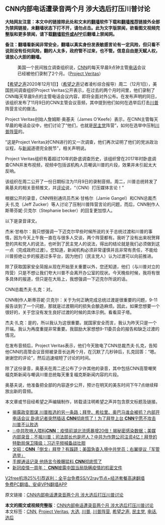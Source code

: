  <h2>CNN内部电话遭录音两个月 涉大选后打压川普讨论</h2> <p class="notice"><b>大陆网友注意：本文中的链接除此处和文末的<a href="https://github.com/bannedbook/fanqiang" >翻墙</a>软件下载和<a href="https://github.com/killgcd/justmysocks/blob/master/README.md">翻墙推荐</a>链接外全部为禁网链接，未翻墙状态下打不开，请勿点击。此为文字版禁闻，欲看图文视频完整版和更多禁闻，请下载<a href="https://github.com/bannedbook/fanqiang">翻墙软件或APP</a>后翻墙上禁闻网。</p><p>备注：翻墙看新闻非常安全，翻墙以真实身份发表敏感言论有一定风险，但只看不说则没有任何风险，翻的人太多，政府管不过来，也不管。信息自由是天赋人权，请放心大胆的翻墙。</b></p>  <div class="entry"> <figure><figcaption>美国一个民间独立调查组织说，<a href="https://www.bannedbook.org/bnews/tag/cnn/" class="st_tag internal_tag" rel="tag" title="标签 CNN 下的日志">CNN</a>的每天早晨9点钟主管<a href="https://www.bannedbook.org/bnews/tag/%e7%94%b5%e8%af%9d/" class="st_tag internal_tag" rel="tag" title="标签 电话 下的日志">电话</a>会议已经被他们录制了2个月。（<a href="https://www.bannedbook.org/bnews/tag/project-veritas/" class="st_tag internal_tag" rel="tag" title="标签 Project Veritas 下的日志">Project Veritas</a>）</figcaption></figure> <p>【<span class='wp_keywordlink_affiliate'><a href="https://www.soundofhope.org" title="希望之声" target="_blank">希望之声</a></span>2020年12月1日】（<a href="https://www.bannedbook.org/bnews/tag/%e5%b8%8c%e6%9c%9b%e4%b9%8b%e5%a3%b0/" class="st_tag internal_tag" rel="tag" title="标签 希望之声 下的日志">希望之声</a>记者凌杉综合报导）周二（12月1日），美国民间调查组织Project Veritas公开表示，在过去的两个月时间里，他们录制了CNN每天早晨9点的主管电话会议内容，即将全面对外公布。在发布声明的同日，该组织发布了11月9日的CNN主管会议音频，其中提到他们如何在选举后打击<a href="https://www.bannedbook.org/bnews/tag/%e5%b7%9d%e6%99%ae/" class="st_tag internal_tag" rel="tag" title="标签 川普 下的日志">川普</a>阵营言论的做法。</p> <p>Project Veritas创始人詹姆斯·奥基夫（James O&#x27;Keefe）表示，在CNN主管每天早晨的电话会议中，他们讨论了“他们，也就是<a href="https://www.bannedbook.org/bnews/tag/%e6%b0%91%e4%b8%bb%e5%85%9a/" class="st_tag internal_tag" rel="tag" title="标签 民主党 下的日志">民主党</a>阵营”，如何在选举中压制<a href="https://www.bannedbook.org/bnews/tag/%e5%b7%9d%e6%99%ae%e9%98%b5%e8%90%a5/" class="st_tag internal_tag" rel="tag" title="标签 川普阵营 下的日志">川普阵营</a>的。</p> <p>“这是Project Veritas对CNN进行的又一次调查，他们再次证明了他们的党派政治议程，与<span class='wp_keywordlink_affiliate'><a href="https://www.bannedbook.org/" title="新闻">新闻</a></span>道德完全脱节”，相关声明说。</p> <p>Project Veritas组织有着超过10年的卧底调查历史，该组织曾在2017年时卧底调查CNN并发布视频，视频中包括该机构人员嘲讽川普的片段，效果并未引起太大反响。</p>  <p>该组织在周二公开了一份日期标注为11月9日的录制音频。周二，川普总统转发了奥基夫的相关音频推文，并<span class='wp_keywordlink_affiliate'><a href="https://www.bannedbook.org/bnews/comments/" title="新闻评论" target="_blank">评论</a></span>说，“（CNN）打压媒体言论！”</p> <p></p> <p>根据公开的录音，CNN特别通讯员杰米·甘格尔（Jamie Gangel）和CNN总裁杰夫·扎克（Jeff Zucker）等人讨论了压制川普阵营言论的问题，而后，CNN制作人斯蒂芬妮·贝克尔（Stephanie becker）的回复更加惊人。</p> <p>以下是录音译文。</p>  <p>杰米·甘格尔：我只想强调一下迈克尔早些时候所说的关于总统过渡和川普的事情，因为今天上午我一直在与很多人交谈，两个阵营都有。我听了没有出来祝贺拜登的共和党人的说法，也听到了民主党人的说法，得出的结论就是我们必须做到这一点（完成政府过渡）。您知道，新闻机构必须非常谨慎并且非常有责任，不能给川普拒绝让步的报道过多平台，因为他们（民主党人）认为过渡可以向前推进。</p> <p>除了获取国家安全简报从现在开始至关重要以外，您还知道，他们（与川普对立的阵营）只是不想让我们夸大川普不会离开办公室的现状。今天晚些时候，我将有很多具体的报道，但只是在大局上，我想强调一下迈克尔所说的话。</p> <p>CNN总裁杰夫·扎克：对。</p> <p>CNN制作人斯蒂芬妮·贝克尔：关于为何正确完成总统过渡是很重要的问题，9-11报告谈到了一个问题，那就是过渡期间的损失会酿造麻烦。因此，如果您想要一个很好的，关于您没有发生良好过渡的时候的具体示例。看看双子塔。</p>  <p>杰夫·扎克：是的，所以我认为这很重要。就国家安全而言，我认为昨天只是一个开端。我认为再度重提非常重要。我鼓励大家想想9-11委员会的报告和缺乏过渡的情况。</p> <p>在发布音频后，Project Veritas表示，他们今天致电了CNN总裁杰夫·扎克，告知他CNN的高管会议音频被录音长达两个月，在沉默了几秒钟后，扎克回答：“嗯。谢谢您的评论”，然后迅速缩短了讨论的时间。</p> <p>除了这份录音，奥基夫在周二还公布了少许其他的录音，其中包括CNN高管嘲笑福克斯新闻与嘲讽川普总统每天重复福克斯新闻内容的片段。</p> <p>奥基夫说，他准备把全部的内容逐步公开，预计在明天的美东时间下午7点继续释放出新的音频。</p>  <p>本文章或节目经希望之声编辑制作，转载请注明希望之声并包含原文标题及链接。</p> <ul class='op-related-articles' title='相关阅读'> <li><a href='https://www.bannedbook.org/bnews/bannedvideo/20201202/1440770.html' target='_blank'>揭露政变图谋 川普胜选的另一条路；拜登、希拉里、奥巴马谁会被抓？内部开电话会议 卧底记者突然插话 <b>CNN</b>彻底慌了！为了拜登上台 <b>CNN</b>宁愿不攻击川普不认败选</a></li> <li><a href='https://www.bannedbook.org/bnews/bannedvideo/20201202/1440752.html' target='_blank'>💥中共吹哨人喂料<b>CNN</b>：疫情前湖北流感暴增20倍！揭秘密感染数据；美媒内部录音：不报川普；司法部长也是坏人？中共为作弊公司注资4亿！拜登的特勤局保卫降级；习近平频喊备战壮胆</a></li> <li><a href='https://www.bannedbook.org/bnews/cbnews/20201202/1440579.html' target='_blank'>文昭：<b>CNN</b>「倒戈」拜登？有蹊跷；美国急查入境中共党员；右翼提议「军管选举」</a></li> <li><a href='https://www.bannedbook.org/bnews/cnnews/20201202/1440520.html' target='_blank'>手握通话记录 他扬言今晚曝猛料 <b>CNN</b>彻底慌了</a></li> <li><a href='https://www.bannedbook.org/bnews/headline/20201202/1440447.html' target='_blank'>新冠疫情一周年： <b>CNN</b>披露中国当局隐瞒疫情的机密文件</a></li> </ul> <p class="texttj"> <a href="https://www.bannedbook.org/forum23/topic22702.html" target="_blank">V2free机场25%引荐返利：全平台免费SS/V2ray节点+经济套餐高速翻墙</a><br/> <a href="https://github.com/bannedbook/fanqiang/wiki/%E7%A6%81%E9%97%BB%E7%BD%91%E5%AE%89%E5%8D%93%E7%BF%BB%E5%A2%99%E6%96%B0%E9%97%BBAPP" target="_blank">免费PC翻墙、安卓VPN翻墙APP</a></p><p>原文链接：<a class="src_link"  href="https://www.soundofhope.org/post/449146" target="_blank">CNN内部电话遭录音两个月 涉大选后打压川普讨论</a></p><a name='sharetosocial'></a>       <div><b>本文的图文或视频完整版</b>：<a href='https://www.bannedbook.org/bnews/comments/20201202/1440769.html'>CNN内部电话遭录音两个月 涉大选后打压川普讨论</a></div>  </div><!--END ENTRY--> <div class="postfooter"> <div>本文标签：<a href="https://www.bannedbook.org/bnews/tag/cnn/" rel="tag">CNN</a>, <a href="https://www.bannedbook.org/bnews/tag/project-veritas/" rel="tag">Project Veritas</a>, <a href="https://www.bannedbook.org/bnews/tag/%e5%a4%a7%e9%80%89/" rel="tag">大选</a>, <a href="https://www.bannedbook.org/bnews/tag/%e5%b7%9d%e6%99%ae/" rel="tag">川普</a>, <a href="https://www.bannedbook.org/bnews/tag/%e5%b7%9d%e6%99%ae%e9%98%b5%e8%90%a5/" rel="tag">川普阵营</a>, <a href="https://www.bannedbook.org/bnews/tag/%e5%b8%8c%e6%9c%9b%e4%b9%8b%e5%a3%b0/" rel="tag">希望之声</a>, <a href="https://www.bannedbook.org/bnews/tag/%e6%b0%91%e4%b8%bb%e5%85%9a/" rel="tag">民主党</a>, <a href="https://www.bannedbook.org/bnews/tag/%e7%94%b5%e8%af%9d/" rel="tag">电话</a>, <a href="https://www.bannedbook.org/bnews/tag/%E9%80%89%E5%90%8E/" rel="tag">选后</a></div>  </div><!--END POSTFOOTER--> 
